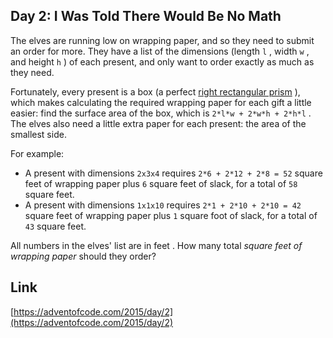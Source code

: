 ## Day 2: I Was Told There Would Be No Math

The elves are running low on wrapping paper, and so they need to submit an order for more. They have a list of the dimensions (length `l` , width `w` , and height `h` ) of each present, and only want to order exactly as much as they need.

Fortunately, every present is a box (a perfect [right rectangular prism](https://en.wikipedia.org/wiki/Cuboid#Rectangular_cuboid) ), which makes calculating the required wrapping paper for each gift a little easier: find the surface area of the box, which is `2*l*w + 2*w*h + 2*h*l` . The elves also need a little extra paper for each present: the area of the smallest side.

For example:

- A present with dimensions `2x3x4` requires `2*6 + 2*12 + 2*8 = 52` square feet of wrapping paper plus `6` square feet of slack, for a total of `58` square feet.
- A present with dimensions `1x1x10` requires `2*1 + 2*10 + 2*10 = 42` square feet of wrapping paper plus `1` square foot of slack, for a total of `43` square feet.

All numbers in the elves' list are in feet . How many total _square feet of wrapping paper_ should they order?

## Link

[https://adventofcode.com/2015/day/2](https://adventofcode.com/2015/day/2)
